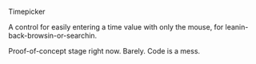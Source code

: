 Timepicker

A control for easily entering a time value with only the mouse, for leanin-back-browsin-or-searchin.

Proof-of-concept stage right now. Barely. Code is a mess.
